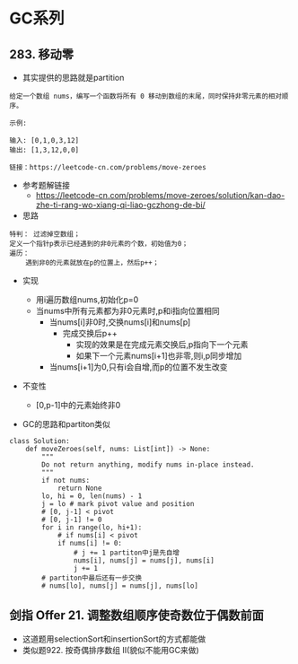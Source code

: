 # GC系列

## 283. 移动零
- 其实提供的思路就是partition
```
给定一个数组 nums，编写一个函数将所有 0 移动到数组的末尾，同时保持非零元素的相对顺序。

示例:

输入: [0,1,0,3,12]
输出: [1,3,12,0,0]

链接：https://leetcode-cn.com/problems/move-zeroes
```
- 参考题解链接
  - https://leetcode-cn.com/problems/move-zeroes/solution/kan-dao-zhe-ti-rang-wo-xiang-qi-liao-gczhong-de-bi/
- 思路
```
特判： 过滤掉空数组；
定义一个指针p表示已经遇到的非0元素的个数，初始值为0；
遍历：
    遇到非0的元素就放在p的位置上，然后p++；
```
- 实现
  - 用i遍历数组nums,初始化p=0
  - 当nums中所有元素都为非0元素时,p和i指向位置相同
    - 当nums[i]非0时,交换nums[i]和nums[p]
      - 完成交换后p++
        - 实现的效果是在完成元素交换后,p指向下一个元素
        - 如果下一个元素nums[i+1]也非零,则i,p同步增加
    - 当nums[i+1]为0,只有i会自增,而p的位置不发生改变
- 不变性
  - [0,p-1]中的元素始终非0

- GC的思路和partiton类似
```
class Solution:
    def moveZeroes(self, nums: List[int]) -> None:
        """
        Do not return anything, modify nums in-place instead.
        """
        if not nums:
            return None
        lo, hi = 0, len(nums) - 1
        j = lo # mark pivot value and position
        # [0, j-1] < pivot
        # [0, j-1] != 0
        for i in range(lo, hi+1):
            # if nums[i] < pivot
            if nums[i] != 0:
                # j += 1 partiton中j是先自增
                nums[i], nums[j] = nums[j], nums[i]
                j += 1 
        # partiton中最后还有一步交换
        # nums[lo], nums[j] = nums[j], nums[lo] 
```
## 剑指 Offer 21. 调整数组顺序使奇数位于偶数前面
- 这道题用selectionSort和insertionSort的方式都能做
- 类似题922. 按奇偶排序数组 II(貌似不能用GC来做)